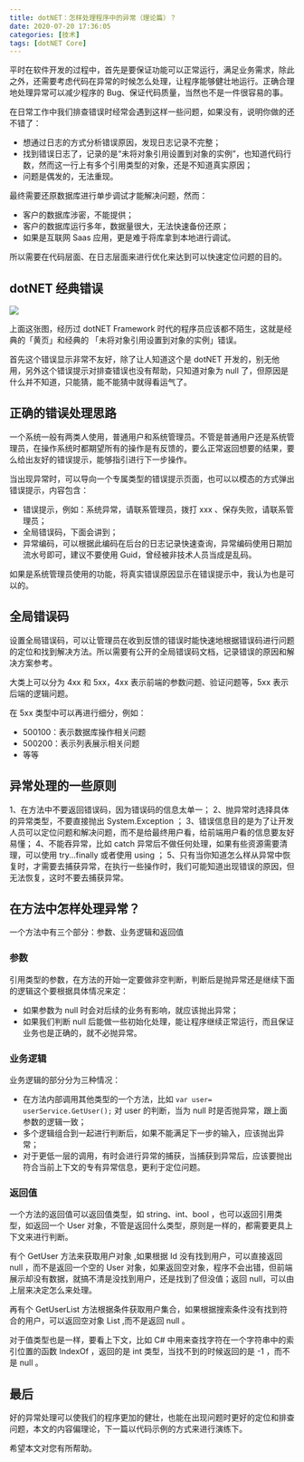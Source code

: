 ```yaml
---
title: dotNET：怎样处理程序中的异常（理论篇）？
date: 2020-07-20 17:36:05
categories: [技术]
tags: [dotNET Core]
---
```


平时在软件开发的过程中，首先是要保证功能可以正常运行，满足业务需求，除此之外，还需要考虑代码在异常的时候怎么处理，让程序能够健壮地运行。正确合理地处理异常可以减少程序的 Bug、保证代码质量，当然也不是一件很容易的事。

<!--more-->

在日常工作中我们排查错误时经常会遇到这样一些问题，如果没有，说明你做的还不错了：

* 想通过日志的方式分析错误原因，发现日志记录不完整；
* 找到错误日志了，记录的是“未将对象引用设置到对象的实例”，也知道代码行数，然而这一行上有多个引用类型的对象，还是不知道真实原因；
* 问题是偶发的，无法重现。

最终需要还原数据库进行单步调试才能解决问题，然而：

* 客户的数据库涉密，不能提供；
* 客户的数据库运行多年，数据量很大，无法快速备份还原；
* 如果是互联网 Saas 应用，更是难于将库拿到本地进行调试。

所以需要在代码层面、在日志层面来进行优化来达到可以快速定位问题的目的。

## dotNET 经典错误

![](https://cdn.jsdelivr.net/gh/oec2003/hblog-images/img/202201300636905.jpg)

上面这张图，经历过 dotNET Framework 时代的程序员应该都不陌生，这就是经典的「黄页」和经典的 「未将对象引用设置到对象的实例」错误。

首先这个错误显示非常不友好，除了让人知道这个是 dotNET 开发的，别无他用，另外这个错误提示对排查错误也没有帮助，只知道对象为 null 了，但原因是什么并不知道，只能猜，能不能猜中就得看运气了。

## 正确的错误处理思路

一个系统一般有两类人使用，普通用户和系统管理员。不管是普通用户还是系统管理员，在操作系统时都期望所有的操作是有反馈的，要么正常返回想要的结果，要么给出友好的错误提示，能够指引进行下一步操作。

当出现异常时，可以导向一个专属类型的错误提示页面，也可以以模态的方式弹出错误提示，内容包含：

* 错误提示，例如：系统异常，请联系管理员，拨打 xxx 、保存失败，请联系管理员；
* 全局错误码，下面会讲到；
* 异常编码，可以根据此编码在后台的日志记录快速查询，异常编码使用日期加流水号即可，建议不要使用 Guid，曾经被非技术人员当成是乱码。

如果是系统管理员使用的功能，将真实错误原因显示在错误提示中，我认为也是可以的。

## 全局错误码

设置全局错误码，可以让管理员在收到反馈的错误时能快速地根据错误码进行问题的定位和找到解决方法。所以需要有公开的全局错误码文档，记录错误的原因和解决方案参考。

大类上可以分为 4xx 和 5xx，4xx 表示前端的参数问题、验证问题等，5xx 表示后端的逻辑问题。

在 5xx 类型中可以再进行细分，例如：

* 500100：表示数据库操作相关问题
* 500200：表示列表展示相关问题
* 等等

## 异常处理的一些原则

1、在方法中不要返回错误码，因为错误码的信息太单一；
2、抛异常时选择具体的异常类型，不要直接抛出 System.Exception ；
3、错误信息目的是为了让开发人员可以定位问题和解决问题，而不是给最终用户看，给前端用户看的信息要友好易懂；
4、不能吞异常，比如 catch 异常后不做任何处理，如果有些资源需要清理，可以使用 try...finally 或者使用 using ；
5、只有当你知道怎么样从异常中恢复时，才需要去捕获异常，在执行一些操作时，我们可能知道出现错误的原因，但无法恢复，这时不要去捕获异常。

## 在方法中怎样处理异常？

一个方法中有三个部分：参数、业务逻辑和返回值

### 参数

引用类型的参数，在方法的开始一定要做非空判断，判断后是抛异常还是继续下面的逻辑这个要根据具体情况来定：

* 如果参数为 null 时会对后续的业务有影响，就应该抛出异常；
* 如果我们判断 null 后能做一些初始化处理，能让程序继续正常运行，而且保证业务也是正确的，就不必抛异常。

### 业务逻辑

业务逻辑的部分分为三种情况：

* 在方法内部调用其他类型的一个方法，比如 `var user= userService.GetUser();` 对 user 的判断，当为 null 时是否抛异常，跟上面参数的逻辑一致；
* 多个逻辑组合到一起进行判断后，如果不能满足下一步的输入，应该抛出异常；
* 对于更低一层的调用，有时会进行异常的捕获，当捕获到异常后，应该要抛出符合当前上下文的专有异常信息，更利于定位问题。

### 返回值

一个方法的返回值可以返回值类型，如 string、int、bool ，也可以返回引用类型，如返回一个 User 对象，不管是返回什么类型，原则是一样的，都需要更具上下文来进行判断。

有个 GetUser 方法来获取用户对象 ,如果根据 Id 没有找到用户，可以直接返回 null ，而不是返回一个空的 User 对象，如果返回空对象，程序不会出错，但前端展示却没有数据，就搞不清是没找到用户，还是找到了但没值；返回 null，可以由上层来决定怎么来处理。

再有个 GetUserList 方法根据条件获取用户集合，如果根据搜索条件没有找到符合的用户，可以返回空对象 List<User> ,而不是返回 null 。

对于值类型也是一样，要看上下文，比如 C# 中用来查找字符在一个字符串中的索引位置的函数 IndexOf ，返回的是 int 类型，当找不到的时候返回的是 -1 ，而不是 null 。

## 最后

好的异常处理可以使我们的程序更加的健壮，也能在出现问题时更好的定位和排查问题，本文的内容偏理论，下一篇以代码示例的方式来进行演练下。

希望本文对您有所帮助。
